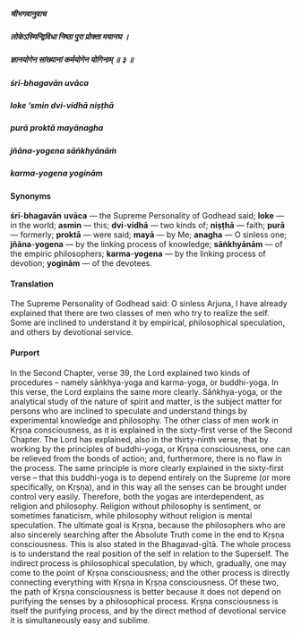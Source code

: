 ##### श्रीभगवानुवाच
##### लोकेऽस्मिन्द्विविधा निष्ठा पुरा प्रोक्ता मयानघ ।
##### ज्ञानयोगेन सांख्यानां कर्मयोगेन योगिनाम् ॥ ३ ॥

##### śrī-bhagavān uvāca
##### loke ’smin dvi-vidhā niṣṭhā
##### purā proktā mayānagha
##### jñāna-yogena sāṅkhyānāṁ
##### karma-yogena yoginām

#### Synonyms

**śrī**-**bhagavān** **uvāca** — the Supreme Personality of Godhead said; **loke** — in the world; **asmin** — this; **dvi**-**vidhā** — two kinds of; **niṣṭhā** — faith; **purā** — formerly; **proktā** — were said; **mayā** — by Me; **anagha** — O sinless one; **jñāna**-**yogena** — by the linking process of knowledge; **sāṅkhyānām** — of the empiric philosophers; **karma**-**yogena** — by the linking process of devotion; **yoginām** — of the devotees.

#### Translation

The Supreme Personality of Godhead said: O sinless Arjuna, I have already explained that there are two classes of men who try to realize the self. Some are inclined to understand it by empirical, philosophical speculation, and others by devotional service.

#### Purport

In the Second Chapter, verse 39, the Lord explained two kinds of procedures – namely sāṅkhya-yoga and karma-yoga, or buddhi-yoga. In this verse, the Lord explains the same more clearly. Sāṅkhya-yoga, or the analytical study of the nature of spirit and matter, is the subject matter for persons who are inclined to speculate and understand things by experimental knowledge and philosophy. The other class of men work in Kṛṣṇa consciousness, as it is explained in the sixty-first verse of the Second Chapter. The Lord has explained, also in the thirty-ninth verse, that by working by the principles of buddhi-yoga, or Kṛṣṇa consciousness, one can be relieved from the bonds of action; and, furthermore, there is no flaw in the process. The same principle is more clearly explained in the sixty-first verse – that this buddhi-yoga is to depend entirely on the Supreme (or more specifically, on Kṛṣṇa), and in this way all the senses can be brought under control very easily. Therefore, both the yogas are interdependent, as religion and philosophy. Religion without philosophy is sentiment, or sometimes fanaticism, while philosophy without religion is mental speculation. The ultimate goal is Kṛṣṇa, because the philosophers who are also sincerely searching after the Absolute Truth come in the end to Kṛṣṇa consciousness. This is also stated in the Bhagavad-gītā. The whole process is to understand the real position of the self in relation to the Superself. The indirect process is philosophical speculation, by which, gradually, one may come to the point of Kṛṣṇa consciousness; and the other process is directly connecting everything with Kṛṣṇa in Kṛṣṇa consciousness. Of these two, the path of Kṛṣṇa consciousness is better because it does not depend on purifying the senses by a philosophical process. Kṛṣṇa consciousness is itself the purifying process, and by the direct method of devotional service it is simultaneously easy and sublime.
